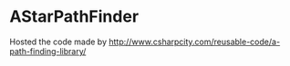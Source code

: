 # AStarPathFinder
Hosted the code made by http://www.csharpcity.com/reusable-code/a-path-finding-library/
